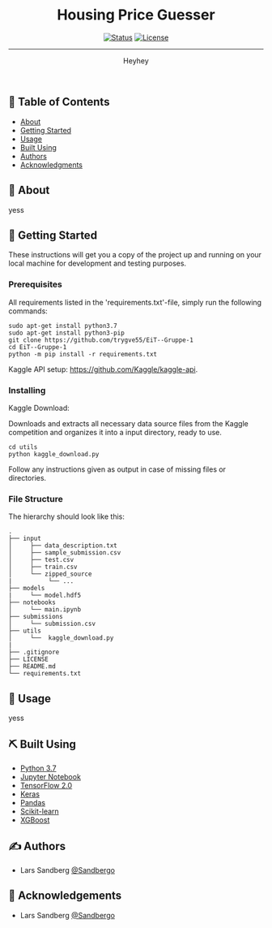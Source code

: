 <h1 align="center">Housing Price Guesser</h1>

<div align="center">

  [![Status](https://img.shields.io/badge/status-active-success.svg)]() 
  [![License](https://img.shields.io/badge/license-MIT-blue.svg)](/LICENSE)

</div>

---

<p align="center">
Heyhey
</p>
<br> 

## 📝 Table of Contents
- [About](#about)
- [Getting Started](#getting_started)
- [Usage](#usage)
- [Built Using](#built_using)
- [Authors](#authors)
- [Acknowledgments](#acknowledgement)

## 🧐 About <a name = "about"></a>
yess

## 🏁 Getting Started <a name = "getting_started"></a>
These instructions will get you a copy of the project up and running on your local machine for development and testing purposes. 


### Prerequisites
All requirements listed in the 'requirements.txt'-file, simply run the following commands:

```
sudo apt-get install python3.7
sudo apt-get install python3-pip
git clone https://github.com/trygve55/EiT--Gruppe-1
cd EiT--Gruppe-1
python -m pip install -r requirements.txt
```

Kaggle API setup: https://github.com/Kaggle/kaggle-api.

### Installing

Kaggle Download:

Downloads and extracts all necessary data source files from the Kaggle competition and organizes it into a input directory, ready to use.

```
cd utils
python kaggle_download.py
```
Follow any instructions given as output in case of missing files or directories.

### File Structure

The hierarchy should look like this:

    .
    ├── input                         
    │     ├── data_description.txt
    │     ├── sample_submission.csv
    │     ├── test.csv
    │     ├── train.csv
    │     └── zipped_source
    |          └── ...
    ├── models           
    |     └── model.hdf5
    ├── notebooks                              
    │     └── main.ipynb
    ├── submissions                         
    │     └── submission.csv
    ├── utils                         
    │     └──  kaggle_download.py        
    |
    ├── .gitignore
    ├── LICENSE
    ├── README.md
    └── requirements.txt


## 🎈 Usage <a name="usage"></a>
yess

## ⛏️ Built Using <a name = "built_using"></a>
- [Python 3.7](https://www.python.org/) 
- [Jupyter Notebook](https://jupyter.org/)
- [TensorFlow 2.0](https://www.tensorflow.org/) 
- [Keras](https://keras.io/)
- [Pandas](https://pandas.pydata.org/)
- [Scikit-learn](https://scikit-learn.org/stable/)
- [XGBoost](https://xgboost.readthedocs.io/en/latest/)
    
    
## ✍️ Authors <a name = "authors"></a>
- Lars Sandberg [@Sandbergo](https://github.com/Sandbergo)

## 🎉 Acknowledgements <a name = "acknowledgement"></a>
- Lars Sandberg [@Sandbergo](https://github.com/Sandbergo)